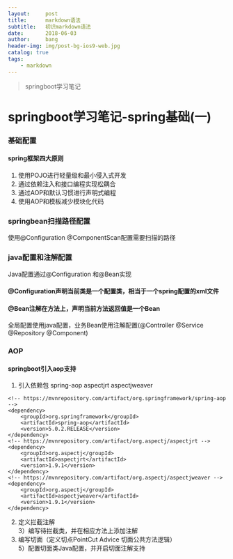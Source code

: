 ```yaml
---
layout:     post
title:      markdown语法
subtitle:   初识markdown语法
date:       2018-06-03
author:     bang
header-img: img/post-bg-ios9-web.jpg
catalog: true
tags:
    - markdown
---
```


>springboot学习笔记

# springboot学习笔记-spring基础(一)

### 基础配置
  #### spring框架四大原则
  1) 使用POJO进行轻量级和最小侵入式开发
  2) 通过依赖注入和接口编程实现松耦合
  3) 通过AOP和默认习惯进行声明式编程
  4) 使用AOP和模板减少模块化代码

### springbean扫描路径配置
  使用@Configuration @ComponentScan配置需要扫描的路径

### java配置和注解配置
  Java配置通过@Configuration 和@Bean实现
  #### @Configuration声明当前类是一个配置类，相当于一个spring配置的xml文件
  #### @Bean注解在方法上，声明当前方法返回值是一个Bean

  全局配置使用java配置，业务Bean使用注解配置(@Controller @Service @Repository @Component)

 ### AOP
   #### springboot引入aop支持
   1) 引入依赖包 spring-aop aspectjrt aspectjweaver

 	<!-- https://mvnrepository.com/artifact/org.springframework/spring-aop -->
	<dependency>
		<groupId>org.springframework</groupId>
		<artifactId>spring-aop</artifactId>
		<version>5.0.2.RELEASE</version>
	</dependency>
	<!-- https://mvnrepository.com/artifact/org.aspectj/aspectjrt -->
	<dependency>
		<groupId>org.aspectj</groupId>
		<artifactId>aspectjrt</artifactId>
		<version>1.9.1</version>
	</dependency>
	<!-- https://mvnrepository.com/artifact/org.aspectj/aspectjweaver -->
	<dependency>
		<groupId>org.aspectj</groupId>
		<artifactId>aspectjweaver</artifactId>
		<version>1.9.1</version>
	</dependency>

  2) 定义拦截注解    
  3）编写待拦截类，并在相应方法上添加注解      
  4) 编写切面（定义切点PointCut Advice 切面公共方法逻辑）        
  5）配置切面类Java配置，并开启切面注解支持        





